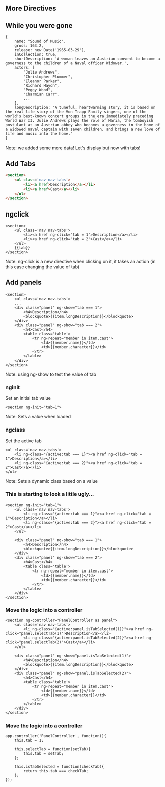 ## More Directives



## While you were gone
```
{
    name: "Sound of Music",
    gross: 163.2,
    release: new Date('1965-03-29'),
    inCollection: true,
    shortDescription: 'A woman leaves an Austrian convent to become a governess to the children of a Naval officer Widower.',
    actors: [
        "Julie Andrews",
        "Christopher Plummer",
        "Eleanor Parker",
        "Richard Haydn",
        "Peggy Wood",
        "Charmian Carr",
        ...
    ],
    longDescription: "A tuneful, heartwarming story, it is based on the real life story of the Von Trapp Family singers, one of the world's best-known concert groups in the era immediately preceding World War II. Julie Andrews plays the role of Maria, the tomboyish postulant at an Austrian abbey who becomes a governess in the home of a widowed naval captain with seven children, and brings a new love of life and music into the home."
}
```

Note:
we added some more data!
Let's display but now with tabs!


## Add Tabs
```html
<section>
    <ul class='nav nav-tabs'>
        <li><a href>Description</a></li>
        <li><a href>Cast</a></li>
    </ul>
</section>
```


## ngclick
```
<section>
    <ul class='nav nav-tabs'>
        <li><a href ng-click="tab = 1">Description</a></li>
        <li><a href ng-click="tab = 2">Cast</a></li>
    </ul>
    {{tab}}
</section>
```

Note:
ng-click is a new directive
when clicking on it, it takes an action (in this case changing the value of tab)


## Add panels
```
<section>
    <ul class='nav nav-tabs'>
    ...
    <div class="panel" ng-show="tab === 1">
        <h4>Description</h4>
        <blockquote>{{item.longDescription}}</blockquote>
    </div>
    <div class="panel" ng-show="tab === 2">
        <h4>Cast</h4>
        <table class='table'>
            <tr ng-repeat="member in item.cast">
                <td>{{member.name}}</td>
                <td>{{member.character}}</td>
            </tr>
        </table>
    </div>
</section>
```

Note:
using ng-show to test the value of tab


### nginit
Set an initial tab value
```
<section ng-init="tab=1">
```
Note:
Sets a value when loaded


### ngclass
Set the active tab
```
<ul class='nav nav-tabs'>
    <li ng-class="{active:tab === 1}"><a href ng-click="tab = 1">Description</a></li>
    <li ng-class="{active:tab === 2}"><a href ng-click="tab = 2">Cast</a></li>
</ul>
```
Note:
Sets a dynamic class based on a value



### This is starting to look a little ugly...
```
<section ng-init="tab=1">
    <ul class='nav nav-tabs'>
        <li ng-class="{active:tab === 1}"><a href ng-click="tab = 1">Description</a></li>
        <li ng-class="{active:tab === 2}"><a href ng-click="tab = 2">Cast</a></li>
    </ul>

    <div class="panel" ng-show="tab === 1">
        <h4>Description</h4>
        <blockquote>{{item.longDescription}}</blockquote>
    </div>
    <div class="panel" ng-show="tab === 2">
        <h4>Cast</h4>
        <table class='table'>
            <tr ng-repeat="member in item.cast">
                <td>{{member.name}}</td>
                <td>{{member.character}}</td>
            </tr>
        </table>
    </div>
</section>
```


### Move the logic into a controller
```
<section ng-controller="PanelController as panel">
    <ul class='nav nav-tabs'>
        <li ng-class="{active:panel.isTabSelected(1)}"><a href ng-click="panel.selectTab(1)">Description</a></li>
        <li ng-class="{active:panel.isTabSelected(2)}"><a href ng-click="panel.selectTab(2)">Cast</a></li>
    </ul>

    <div class="panel" ng-show="panel.isTabSelected(1)">
        <h4>Description</h4>
        <blockquote>{{item.longDescription}}</blockquote>
    </div>
    <div class="panel" ng-show="panel.isTabSelected(2)">
        <h4>Cast</h4>
        <table class='table'>
            <tr ng-repeat="member in item.cast">
                <td>{{member.name}}</td>
                <td>{{member.character}}</td>
            </tr>
        </table>
    </div>
</section>
```


### Move the logic into a controller
```
app.controller('PanelController', function(){
    this.tab = 1;

    this.selectTab = function(setTab){
        this.tab = setTab;
    };

    this.isTabSelected = function(checkTab){
        return this.tab === checkTab;
    };
});
```
